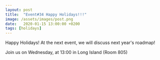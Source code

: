 ```yaml
---
layout: post
title:  "Event#34 Happy Holidays!!!"
image: /assets/images/post.png
date:   2020-01-15 13:00:00 +0200
tags: [holidays]
---
```


Happy Holidays! At the next event, we will discuss next year's roadmap!

Join us on Wednesday, at 13:00 in Long Island (Room 805)
